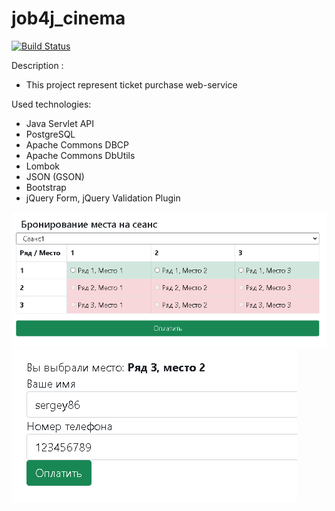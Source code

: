 # job4j_cinema

[![Build Status](https://app.travis-ci.com/kalenikov/job4j_cinema.svg?branch=master)](https://app.travis-ci.com/kalenikov/job4j_cinema)


Description :
- This project represent ticket purchase web-service

Used technologies:
- Java Servlet API
- PostgreSQL
- Apache Commons DBCP 
- Apache Commons DbUtils 
- Lombok 
- JSON (GSON)
- Bootstrap
- jQuery Form, jQuery Validation Plugin

![alt text](images/Screenshot_57.png)
![alt text](images/Screenshot_56.png)

